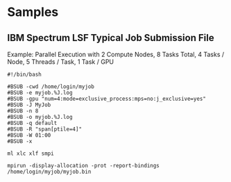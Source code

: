 # Samples

## IBM Spectrum LSF Typical Job Submission File

Example: Parallel Execution with 2 Compute Nodes, 8 Tasks Total, 4 Tasks / Node, 5 Threads / Task, 1 Task / GPU
```
#!/bin/bash

#BSUB -cwd /home/login/myjob
#BSUB -e myjob.%J.log
#BSUB -gpu "num=4:mode=exclusive_process:mps=no:j_exclusive=yes"
#BSUB -J MyJob
#BSUB -n 8
#BSUB -o myjob.%J.log
#BSUB -q default
#BSUB -R "span[ptile=4]"
#BSUB -W 01:00
#BSUB -x

ml xlc xlf smpi

mpirun -display-allocation -prot -report-bindings /home/login/myjob/myjob.bin
```
